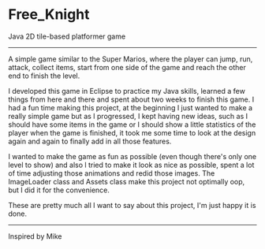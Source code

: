 # Free_Knight

Java 2D tile-based platformer game
**************************************************

A simple game similar to the Super Marios, where the player can jump, run, attack, collect items, start from one side of the game
and reach the other end to finish the level.

I developed this game in Eclipse to practice my Java skills, learned a few things from here and there and spent about two weeks
to finish this game. I had a fun time making this project, at the beginning I just wanted to make a really simple game but as I 
progressed, I kept having new ideas, such as I should have some items in the game or I should show a little statistics of the 
player when the game is finished, it took me some time to look at the design again and again to finally add in all those features.

I wanted to make the game as fun as possible (even though there's only one level to show) and also l tried to make it look as nice as
possible, spent a lot of time adjusting those animations and redid those images. The ImageLoader class and Assets class make this
project not optimally oop, but I did it for the convenience.

These are pretty much all I want to say about this project, I'm just happy it is done.
******************************************************

Inspired by Mike
